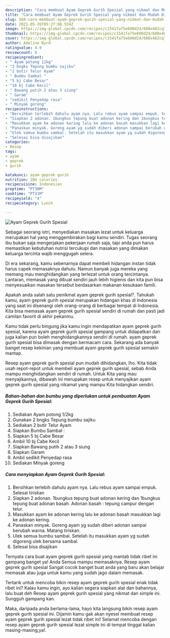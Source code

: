 ```yaml
---
description: "Cara membuat Ayam Geprek Gurih Spesial yang nikmat dan Mudah Dibuat"
title: "Cara membuat Ayam Geprek Gurih Spesial yang nikmat dan Mudah Dibuat"
slug: 584-cara-membuat-ayam-geprek-gurih-spesial-yang-nikmat-dan-mudah-dibuat
date: 2021-05-26T05:27:08.534Z
image: https://img-global.cpcdn.com/recipes/c1541fa75e600d24/680x482cq70/ayam-geprek-gurih-spesial-foto-resep-utama.jpg
thumbnail: https://img-global.cpcdn.com/recipes/c1541fa75e600d24/680x482cq70/ayam-geprek-gurih-spesial-foto-resep-utama.jpg
cover: https://img-global.cpcdn.com/recipes/c1541fa75e600d24/680x482cq70/ayam-geprek-gurih-spesial-foto-resep-utama.jpg
author: Adeline Byrd
ratingvalue: 4.9
reviewcount: 8
recipeingredient:
- " Ayam potong 12kg"
- "2 bngks Tepung bumbu sajiku"
- "2 butir Telur Ayam"
- " Bumbu Sambal "
- "5 bj Cabe Besar"
- "10 bj Cabe Kecil"
- " Bawang putih 2 atau 3 siung"
- " Garam"
- "sedikit Penyedap rasa"
- " Minyak goreng"
recipeinstructions:
- "Bersihkan terlebih dahulu ayam nya. Lalu rebus ayam sampai empuk. Selesai tiriskan"
- "Siapkan 2 adonan. 1bungkus tepung buat adonan kering dan 1bungkus tepung buat adonan basah. Adonan basah : tepung campur dengan telur."
- "Masukkan ayam ke adonan kering lalu ke adonan basah masukkan lagi ke adonan kering."
- "Panaskan minyak. Goreng ayam yg sudah diberi adonan sampai berubah warna. Matang tiriskan."
- "Ulek semua bumbu sambal. Setelah itu masukkan ayam yg sudah digoreng ulek bersama sambal."
- "Selesai bisa disajikan"
categories:
- Resep
tags:
- ayam
- geprek
- gurih

katakunci: ayam geprek gurih 
nutrition: 204 calories
recipecuisine: Indonesian
preptime: "PT30M"
cooktime: "PT31M"
recipeyield: "4"
recipecategory: Lunch

---
```



![Ayam Geprek Gurih Spesial](https://img-global.cpcdn.com/recipes/c1541fa75e600d24/680x482cq70/ayam-geprek-gurih-spesial-foto-resep-utama.jpg)

Sebagai seorang istri, menyediakan masakan lezat untuk keluarga merupakan hal yang menggembirakan bagi kamu sendiri. Tugas seorang ibu bukan saja mengerjakan pekerjaan rumah saja, tapi anda pun harus memastikan kebutuhan nutrisi tercukupi dan masakan yang dimakan keluarga tercinta wajib menggugah selera.

Di era  sekarang, kamu sebenarnya dapat membeli hidangan instan tidak harus capek memasaknya dahulu. Namun banyak juga mereka yang memang mau menghidangkan yang terlezat untuk orang tercintanya. Lantaran, memasak yang dibuat sendiri jauh lebih higienis dan kita pun bisa menyesuaikan masakan tersebut berdasarkan makanan kesukaan famili. 



Apakah anda salah satu penikmat ayam geprek gurih spesial?. Tahukah kamu, ayam geprek gurih spesial merupakan hidangan khas di Indonesia yang saat ini disenangi oleh orang-orang di berbagai tempat di Indonesia. Kita bisa memasak ayam geprek gurih spesial sendiri di rumah dan pasti jadi camilan favorit di akhir pekanmu.

Kamu tidak perlu bingung jika kamu ingin mendapatkan ayam geprek gurih spesial, karena ayam geprek gurih spesial gampang untuk didapatkan dan juga kalian pun boleh menghidangkannya sendiri di rumah. ayam geprek gurih spesial bisa dimasak dengan bermacam cara. Sekarang ada banyak banget resep kekinian yang membuat ayam geprek gurih spesial semakin mantap.

Resep ayam geprek gurih spesial pun mudah dihidangkan, lho. Kita tidak usah repot-repot untuk membeli ayam geprek gurih spesial, sebab Anda mampu menghidangkan sendiri di rumah. Untuk Kita yang mau menyajikannya, dibawah ini merupakan resep untuk menyajikan ayam geprek gurih spesial yang nikamat yang mampu Kita hidangkan sendiri.

<!--inarticleads1-->

##### Bahan-bahan dan bumbu yang diperlukan untuk pembuatan Ayam Geprek Gurih Spesial:

1. Sediakan  Ayam potong 1/2kg
1. Gunakan 2 bngks Tepung bumbu sajiku
1. Sediakan 2 butir Telur Ayam
1. Siapkan  Bumbu Sambal :
1. Siapkan 5 bj Cabe Besar
1. Ambil 10 bj Cabe Kecil
1. Siapkan  Bawang putih 2 atau 3 siung
1. Siapkan  Garam
1. Ambil sedikit Penyedap rasa
1. Sediakan  Minyak goreng




<!--inarticleads2-->

##### Cara menyiapkan Ayam Geprek Gurih Spesial:

1. Bersihkan terlebih dahulu ayam nya. Lalu rebus ayam sampai empuk. Selesai tiriskan
1. Siapkan 2 adonan. 1bungkus tepung buat adonan kering dan 1bungkus tepung buat adonan basah. Adonan basah : tepung campur dengan telur.
1. Masukkan ayam ke adonan kering lalu ke adonan basah masukkan lagi ke adonan kering.
1. Panaskan minyak. Goreng ayam yg sudah diberi adonan sampai berubah warna. Matang tiriskan.
1. Ulek semua bumbu sambal. Setelah itu masukkan ayam yg sudah digoreng ulek bersama sambal.
1. Selesai bisa disajikan




Ternyata cara buat ayam geprek gurih spesial yang mantab tidak ribet ini gampang banget ya! Anda Semua mampu memasaknya. Resep ayam geprek gurih spesial Sangat cocok banget buat anda yang baru akan belajar memasak atau juga untuk kamu yang sudah jago dalam memasak.

Tertarik untuk mencoba bikin resep ayam geprek gurih spesial enak tidak ribet ini? Kalau kamu ingin, ayo kalian segera siapkan alat dan bahannya, lalu buat deh Resep ayam geprek gurih spesial yang nikmat dan simple ini. Sungguh gampang kan. 

Maka, daripada anda berlama-lama, hayo kita langsung bikin resep ayam geprek gurih spesial ini. Dijamin kamu gak akan nyesel membuat resep ayam geprek gurih spesial lezat tidak ribet ini! Selamat mencoba dengan resep ayam geprek gurih spesial lezat simple ini di tempat tinggal kalian masing-masing,ya!.

